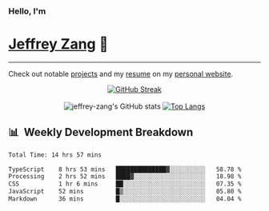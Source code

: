 
### Hello, I'm 
# [Jeffrey Zang](https://www.linkedin.com/in/jeffreyzang/) 🦀

---

Check out notable [projects](https://jeffz.dev/projects) and my [resume](https://jeffz.dev/resume) on my [personal website](https://jeffz.dev/).

<div align = 'center'>

[![GitHub Streak](https://github-readme-streak-stats.herokuapp.com/?user=jeffrey-zang&theme=tokyonight)](https://git.io/streak-stats)
<br></br>
![jeffrey-zang's GitHub stats](https://github-readme-stats.vercel.app/api?username=jeffrey-zang&show_icons=true&theme=tokyonight&hide_rank=true&hide=stars) 
[![Top Langs](https://github-readme-stats.vercel.app/api/top-langs/?username=jeffrey-zang&hide=ShaderLab,HLSL&layout=compact&theme=tokyonight)](https://github.com/anuraghazra/github-readme-stats)

</div>

## 📊 &nbsp;Weekly Development Breakdown
<!--START_SECTION:waka-->

```txt
Total Time: 14 hrs 57 mins

TypeScript    8 hrs 53 mins   ██████████████▓░░░░░░░░░░   58.78 %
Processing    2 hrs 52 mins   ████▓░░░░░░░░░░░░░░░░░░░░   18.98 %
CSS           1 hr 6 mins     ██░░░░░░░░░░░░░░░░░░░░░░░   07.35 %
JavaScript    52 mins         █▒░░░░░░░░░░░░░░░░░░░░░░░   05.80 %
Markdown      36 mins         █░░░░░░░░░░░░░░░░░░░░░░░░   04.04 %
```

<!--END_SECTION:waka-->

